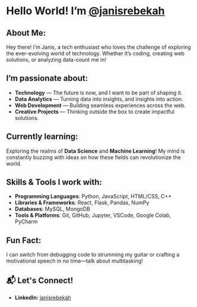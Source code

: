 # Hello World! I’m [@janisrebekah](https://github.com/janisrebekah)

## About Me:
Hey there! I’m Janis, a tech enthusiast who loves the challenge of exploring the ever-evolving world of technology. Whether it’s coding, creating web solutions, or analyzing data-count me in! 

## I’m passionate about:
- **Technology** — The future is now, and I want to be part of shaping it.
- **Data Analytics** — Turning data into insights, and insights into action.
- **Web Development** — Building seamless experiences across the web.
- **Creative Projects** — Thinking outside the box to create impactful solutions.

## Currently learning:
Exploring the realms of **Data Science** and **Machine Learning**! My mind is constantly buzzing with ideas on how these fields can revolutionize the world.

## Skills & Tools I work with:
- **Programming Languages**: Python, JavaScript, HTML/CSS, C++
- **Libraries & Frameworks**: React, Flask, Pandas, NumPy
- **Databases**: MySQL, MongoDB
- **Tools & Platforms**: Git, GitHub, Jupyter, VSCode, Google Colab, PyCharm

## Fun Fact:
I can switch from debugging code to strumming my guitar or crafting a motivational speech in no time—talk about multitasking!

## 📬 Let's Connect!
- **LinkedIn:** [janisrebekah](https://www.linkedin.com/in/janisrebekah/)



<!---
janisrebekah/janisrebekah is a ✨ special ✨ repository because its `README.md` (this file) appears on your GitHub profile.
You can click the Preview link to take a look at your changes.
--->
